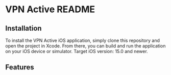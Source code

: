 # VPN Active README

## Installation
To install the VPN Active iOS application, simply clone this repository and open the project in Xcode. 
From there, you can build and run the application on your iOS device or simulator.
Target iOS version: 15.0 and newer.

## Features
